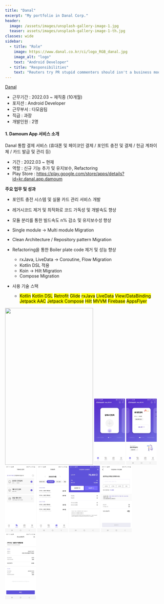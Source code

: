```yaml
---
title: "Danal"
excerpt: "My portfolio in Danal Corp."
header:
  image: /assets/images/unsplash-gallery-image-1.jpg
  teaser: assets/images/unsplash-gallery-image-1-th.jpg
classes: wide
sidebar:
  - title: "Role"
    image: https://www.danal.co.kr/ci/logo_RGB_danal.jpg
    image_alt: "logo"
    text: "Android Developer"
  - title: "Responsibilities"
    text: "Reuters try PR stupid commenters should isn't a business model"
---
```


[Danal](https://www.danalpay.com "다날")
- 근무기간 : 2022.03 ~ 재직중 (10개월)
- 포지션 : Android Developer
- 근무부서 : 다모음팀
- 직급 : 과장
- 개발인원 : 2명 

#### 1. Damoum App 서비스 소개
 Danal 통합 결제 서비스 (휴대폰 및 페이코인 결제 / 포인트 충전 및 결제 / 헌금 계좌이체 / 카드 발급 및 관리 등)
  - 기간 : 2022.03 ~ 현재
  - 역할 : 신규 기능 추가 및 유지보수, Refactoring
  - Play Store : https://play.google.com/store/apps/details?id=kr.danal.app.damoum
  
  **주요 업무 및 성과**
  * 포인트 충전 시스템 및 실물 카드 관리 서비스 개발
  * 레거시코드 제거 및 최적화로 코드 가독성 및 개발속도 향상
  * 모듈 분리를 통한 빌드속도 n% 감소 및 유지보수성 향상
  * Single module -> Multi module Migration
  * Clean Architecture / Repository pattern Migration
  * Refactoring을 통한 Boiler plate code 제거 및 성능 향상  
    * rxJava, LiveData -> Coroutine, Flow Migration
    * Kotlin DSL 적용
    * Koin -> Hilt Migration
    * Compose Migration  
  
  * 사용 기술 스택  
    * <mark>Kotlin</mark> <mark>Kotlin DSL</mark> <mark>Retrofit</mark> <mark>Glide</mark> <mark>rxJava</mark> <mark>LiveData</mark> <mark>View/DataBinding</mark> <mark>Jetpack AAC</mark> <mark>Jetpack Compose</mark> <mark>Hilt</mark> <mark>MVVM</mark> <mark>Firebase</mark> <mark>AppsFlyer</mark>
  

  <img src = "https://user-images.githubusercontent.com/79304650/190574117-7981a179-188d-496d-8f7a-113d196dad02.png" width="288px" height="512px" />
  <img src="https://github.com/bcchoi0202/bblog/blob/58ec2268f664e66b80cafa4a92072246305b814f/assets/projects/danal/1.jpg" width="20%">
  <img src="https://github.com/bcchoi0202/bblog/blob/58ec2268f664e66b80cafa4a92072246305b814f/assets/projects/danal/2.jpg" width="20%">
  <img src="https://github.com/bcchoi0202/bblog/blob/58ec2268f664e66b80cafa4a92072246305b814f/assets/projects/danal/3.jpg" width="20%">
  <img src="https://github.com/bcchoi0202/bblog/blob/58ec2268f664e66b80cafa4a92072246305b814f/assets/projects/danal/4.jpg" width="20%">
  <img src="https://github.com/bcchoi0202/bblog/blob/58ec2268f664e66b80cafa4a92072246305b814f/assets/projects/danal/5.jpg" width="20%">
  <img src="https://github.com/bcchoi0202/bblog/blob/58ec2268f664e66b80cafa4a92072246305b814f/assets/projects/danal/6.jpg" width="20%">
  <img src="https://github.com/bcchoi0202/bblog/blob/58ec2268f664e66b80cafa4a92072246305b814f/assets/projects/danal/7.jpg" width="20%">
